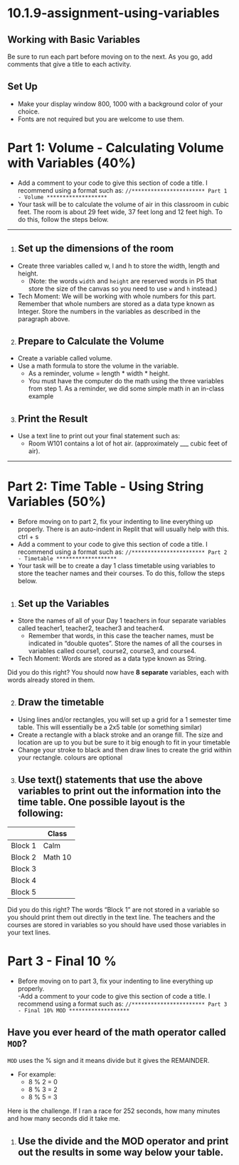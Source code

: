 # 10.1.9-assignment-using-variables

## Working with Basic Variables
 
Be sure to run each part before moving on to the next.  As you go, add comments that give a title to each activity.


## Set Up
- Make your display window 800, 1000 with a background color of your choice.
- Fonts are not required but you are welcome to use them.


# Part 1: Volume - Calculating Volume with Variables (40%)
- Add a comment to your code to give this section of code a title. I recommend using a format such as:  `//*********************** Part 1 - Volume *******************`
- Your task will be to calculate the volume of air in this classroom in cubic feet.
The room is about 29 feet wide, 37 feet long and 12 feet high. To do this, follow  the steps below.
---- 


1.  ## Set up the dimensions of the room
  - Create three variables called w, l and h to store the width, length and height.
     - (Note: the words `width` and `height` are reserved words in P5 that store the size of the canvas so you need to use `w` and `h` instead.)
- Tech Moment: We will be working with whole numbers for this part. Remember that whole numbers are stored as a data type known as Integer.
Store the numbers in the variables as described in the paragraph above.  



2. ## Prepare to Calculate the Volume
  - Create a variable called volume.
  - Use a math formula to store the volume in the variable.
     - As a reminder, volume = length * width * height.
     - You must have the computer do the math using the three variables from step 1.
As a reminder, we did some simple math in an in-class example


3. ## Print the Result
  - Use a text line to print out your final statement such as:
     - Room W101 contains a lot of hot air.  (approximately ___ cubic feet of air).

---

# Part 2: Time Table - Using String Variables (50%)

- Before moving on to part 2, fix your indenting to line everything up properly.  There is an auto-indent in Replit that will usually help with this. ctrl + s
- Add a comment to your code to give this section of code a title. I recommend using a format such as:  `//*********************** Part 2 - Timetable *******************`
- Your task will be to create a day 1 class timetable using variables to store the teacher names and their courses.  To do this, follow  the steps below.


1. ## Set up the Variables
- Store the names of all of your Day 1 teachers in four separate variables called teacher1, teacher2, teacher3 and teacher4.
  - Remember that words, in this case the teacher names, must be indicated in “double quotes”.
Store the names of all the courses in variables called course1, course2, course3, and course4.  
- Tech Moment: Words are stored as a data type known as String.

Did you do this right?  You should now have **8 separate** variables, each with words already stored in them.

2. ## Draw the timetable
- Using lines and/or rectangles, you will set up a grid for a 1 semester time table.  This will essentially be a 2x5 table (or something similar)
- Create a rectangle with a black stroke and an orange fill.  The size and location are up to you but be sure to it big enough to fit in your timetable
- Change your stroke to black and then draw lines to create the grid within your rectangle. 
colours are optional

3. ## Use text() statements that use the above variables to print out the information into the time table. One possible layout is the following: 
|  | Class |
| ----------- | ----------- |
| Block 1 | Calm |
| Block 2 | Math 10 |
| Block 3 |  |
| Block 4 | |
| Block 5 |  |

Did you do this right?  The words “Block 1” are not stored in a variable so you should print them out directly in the text line.  The teachers and the courses are stored in variables so you should have used those variables in your text lines.


# Part 3 - Final 10 %

- Before moving on to part 3, fix your indenting to line everything up properly.  
-Add a comment to your code to give this section of code a title. I recommend using a format such as:  `//*********************** Part 3 - Final 10% MOD *******************`


## Have you ever heard of the math operator called `MOD`?  
`MOD` uses the % sign and it means divide but it gives the REMAINDER.
- For example:
  -  8 % 2 = 0
  -  8 % 3 = 2
  -  8 % 5 = 3

Here is the challenge.  If I ran a race for 252 seconds, how many minutes and how many seconds did it take me. 
1. ## Use the divide and the MOD operator and print out the results in some way below your table.



